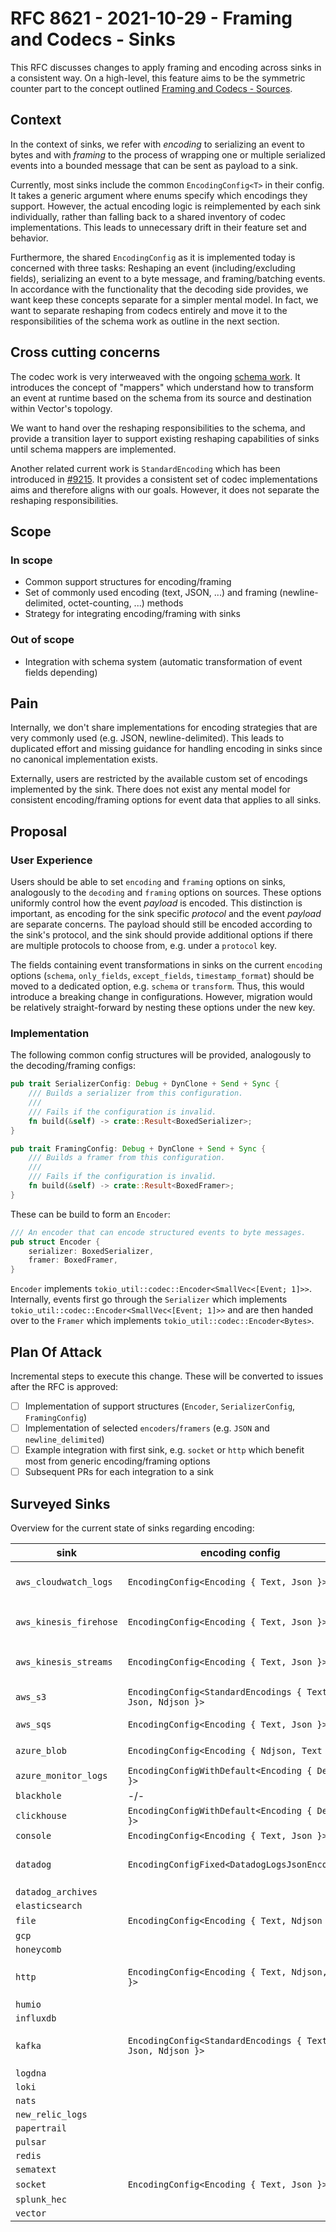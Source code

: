 # RFC 8621 - 2021-10-29 - Framing and Codecs - Sinks

This RFC discusses changes to apply framing and encoding across sinks in a consistent way. On a high-level, this feature aims to be the symmetric counter part to the concept outlined [Framing and Codecs - Sources]([/blob/master/rfcs/2021-08-06-8619-framing-and-codecs-sources.md](https://github.com/vectordotdev/vector/blob/7796b3e766085225d2ebbe698a43d4015fe303c5/rfcs/2021-08-06-8619-framing-and-codecs-sources.md)).

## Context

In the context of sinks, we refer with _encoding_ to serializing an event to bytes and with _framing_ to the process of wrapping one or multiple serialized events into a bounded message that can be sent as payload to a sink.

Currently, most sinks include the common `EncodingConfig<T>` in their config. It takes a generic argument where enums specify which encodings they support. However, the actual encoding logic is reimplemented by each sink individually, rather than falling back to a shared inventory of codec implementations. This leads to unnecessary drift in their feature set and behavior.

Furthermore, the shared `EncodingConfig` as it is implemented today is concerned with three tasks: Reshaping an event (including/excluding fields), serializing an event to a byte message, and framing/batching events. In accordance with the functionality that the decoding side provides, we want keep these concepts separate for a simpler mental model. In fact, we want to separate reshaping from codecs entirely and move it to the responsibilities of the schema work as outline in the next section.

## Cross cutting concerns

The codec work is very interweaved with the ongoing [schema work](https://github.com/vectordotdev/vector/pull/9388). It introduces the concept of "mappers" which understand how to transform an event at runtime based on the schema from its source and destination within Vector's topology.

We want to hand over the reshaping responsibilities to the schema, and provide a transition layer to support existing reshaping capabilities of sinks until schema mappers are implemented.

Another related current work is `StandardEncoding` which has been introduced in [#9215](https://github.com/vectordotdev/vector/pull/9215). It provides a consistent set of codec implementations aims and therefore aligns with our goals. However, it does not separate the reshaping responsibilities.

## Scope

### In scope

- Common support structures for encoding/framing
- Set of commonly used encoding (text, JSON, ...) and framing (newline-delimited, octet-counting, ...) methods
- Strategy for integrating encoding/framing with sinks

### Out of scope

- Integration with schema system (automatic transformation of event fields depending)

## Pain

Internally, we don't share implementations for encoding strategies that are very commonly used (e.g. JSON, newline-delimited). This leads to duplicated effort and missing guidance for handling encoding in sinks since no canonical implementation exists.

Externally, users are restricted by the available custom set of encodings implemented by the sink. There does not exist any mental model for consistent encoding/framing options for event data that applies to all sinks.

## Proposal

### User Experience

Users should be able to set `encoding` and `framing` options on sinks, analogously to the `decoding` and `framing` options on sources. These options uniformly control how the event _payload_ is encoded. This distinction is important, as encoding for the sink specific _protocol_ and the event _payload_ are separate concerns. The payload should still be encoded according to the sink's protocol, and the sink should provide additional options if there are multiple protocols to choose from, e.g. under a `protocol` key.

The fields containing event transformations in sinks on the current `encoding` options (`schema`, `only_fields`, `except_fields`, `timestamp_format`) should be moved to a dedicated option, e.g. `schema` or `transform`. Thus, this would introduce a breaking change in configurations. However, migration would be relatively straight-forward by nesting these options under the new key.

### Implementation

The following common config structures will be provided, analogously to the decoding/framing configs:

```rust
pub trait SerializerConfig: Debug + DynClone + Send + Sync {
    /// Builds a serializer from this configuration.
    ///
    /// Fails if the configuration is invalid.
    fn build(&self) -> crate::Result<BoxedSerializer>;
}
```

```rust
pub trait FramingConfig: Debug + DynClone + Send + Sync {
    /// Builds a framer from this configuration.
    ///
    /// Fails if the configuration is invalid.
    fn build(&self) -> crate::Result<BoxedFramer>;
}
```

These can be build to form an `Encoder`:

```rust
/// An encoder that can encode structured events to byte messages.
pub struct Encoder {
    serializer: BoxedSerializer,
    framer: BoxedFramer,
}
```

`Encoder` implements `tokio_util::codec::Encoder<SmallVec<[Event; 1]>>`. Internally, events first go through the `Serializer` which implements `tokio_util::codec::Encoder<SmallVec<[Event; 1]>>` and are then handed over to the `Framer` which implements `tokio_util::codec::Encoder<Bytes>`.

## Plan Of Attack

Incremental steps to execute this change. These will be converted to issues after the RFC is approved:

- [ ] Implementation of support structures (`Encoder`, `SerializerConfig`, `FramingConfig`)
- [ ] Implementation of selected `encoders`/`framers` (e.g. `JSON` and `newline_delimited`)
- [ ] Example integration with first sink, e.g. `socket` or `http` which benefit most from generic encoding/framing options
- [ ] Subsequent PRs for each integration to a sink

## Surveyed Sinks

Overview for the current state of sinks regarding encoding:

|sink|encoding config|notes|
|-|-|-|
|`aws_cloudwatch_logs`| `EncodingConfig<Encoding { Text, Json }>` | Enveloped in `rusoto_logs::InputLogEvent`. `Text` reads message_key()
|`aws_kinesis_firehose`| `EncodingConfig<Encoding { Text, Json }>` | Enveloped in `rusoto_firehose::Record` that serializes to base64. `Text` reads `message_key()`
|`aws_kinesis_streams`| `EncodingConfig<Encoding { Text, Json }>` | Enveloped in `rusoto_kinesis::PutRecordsRequestEntry`. `Text` reads `message_key()`
|`aws_s3`| `EncodingConfig<StandardEncodings { Text, Json, Ndjson }>` | Uses util::{RequestBuilder, Encoder, Compressor}. `Text` reads `message_key()`
|`aws_sqs`| `EncodingConfig<Encoding { Text, Json }>` | Enveloped in EncodedEvent<SendMessageEntry>. `Text` reads `message_key()`
|`azure_blob`| `EncodingConfig<Encoding { Ndjson, Text }>` | Enveloped in EncodedEvent<PartitionInnerBuffer>. `Text` reads `message_key()`
|`azure_monitor_logs`| `EncodingConfigWithDefault<Encoding { Default }>` | Reshapes events only, without encoding
|`blackhole`| -/-
|`clickhouse`| `EncodingConfigWithDefault<Encoding { Default }>` | Reshapes events only, without encoding
|`console`| `EncodingConfig<Encoding { Text, Json }>` | `Text` reads `message_key()`
|`datadog`| `EncodingConfigFixed<DatadogLogsJsonEncoding>` | Doesn't provide options to encode the event payload separately from the protocol
|`datadog_archives`|
|`elasticsearch`|
|`file`| `EncodingConfig<Encoding { Text, Ndjson }>` | `Text` reads `message_key()`
|`gcp`|
|`honeycomb`|
|`http`| `EncodingConfig<Encoding { Text, Ndjson, Json }>` | Enveloped in HTTP request. Request-level compression. Sets headers depending on encoding config
|`humio`|
|`influxdb`|
|`kafka`| `EncodingConfig<StandardEncodings { Text, Json, Ndjson }>` | Doesn't reshape, uses `Encoder<Event>` for `StandardEncodings` in `encode_input`, enveloped in `KafkaRequest`
|`logdna`|
|`loki`|
|`nats`|
|`new_relic_logs`|
|`papertrail`|
|`pulsar`|
|`redis`|
|`sematext`|
|`socket`| `EncodingConfig<Encoding { Text, Json }>` | `Text` reads `message_key()`
|`splunk_hec`|
|`vector`|

